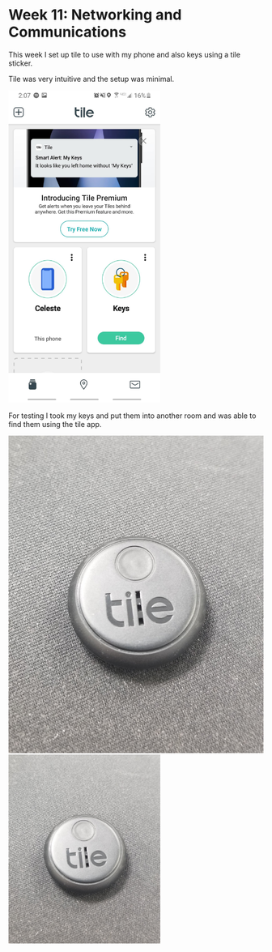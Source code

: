 # Week 11: Networking and Communications

This week I set up tile to use with my phone and also keys using a tile sticker.

Tile was very intuitive and the setup was minimal.

<img src="tile_findthing_img.jpg" alt="tile_findthing_img" width="300"/>

For testing I took my keys and put them into another room and was able to find them using the tile app.

![tile_fob_img](tile_fob_img.jpg)
<img src="tile_fob_img.jpg" alt="tile_fob_img" width="300"/>
